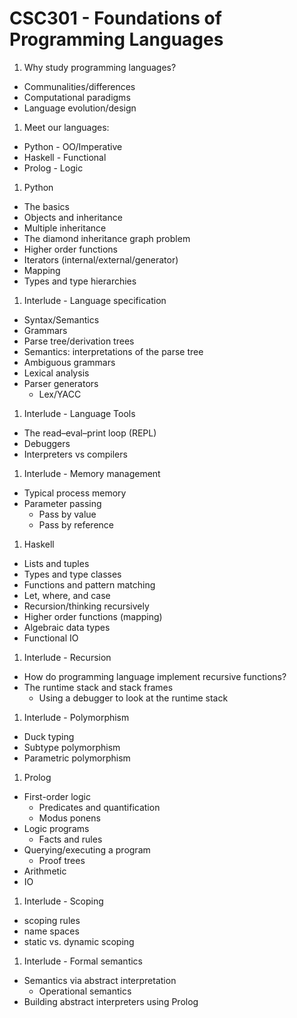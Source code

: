 # CSC301 - Foundations of Programming Languages

1. Why study programming languages?
  * Communalities/differences
  * Computational paradigms
  * Language evolution/design
1. Meet our languages:
  * Python - OO/Imperative
  * Haskell - Functional
  * Prolog - Logic
1. Python
  * The basics
  * Objects and inheritance
  * Multiple inheritance
  * The diamond inheritance graph problem
  * Higher order functions
  * Iterators (internal/external/generator)
  * Mapping
  * Types and type hierarchies
1. Interlude - Language specification
  * Syntax/Semantics
  * Grammars
  * Parse tree/derivation trees
  * Semantics: interpretations of the parse tree
  * Ambiguous grammars
  * Lexical analysis
  * Parser generators
    * Lex/YACC
1. Interlude - Language Tools
  * The read–eval–print loop (REPL)
  * Debuggers
  * Interpreters vs compilers
1. Interlude - Memory management
  * Typical process memory
  * Parameter passing
    * Pass by value
    * Pass by reference
1. Haskell
  * Lists and tuples
  * Types and type classes
  * Functions and pattern matching
  * Let, where, and case
  * Recursion/thinking recursively
  * Higher order functions (mapping)
  * Algebraic data types
  * Functional IO
1. Interlude - Recursion
  * How do programming language implement recursive functions?
  * The runtime stack and stack frames
    * Using a debugger to look at the runtime stack
1. Interlude - Polymorphism
  * Duck typing
  * Subtype polymorphism
  * Parametric polymorphism
1. Prolog
  * First-order logic
    * Predicates and quantification
    * Modus ponens
  * Logic programs
    * Facts and rules
  * Querying/executing a program
    * Proof trees
  * Arithmetic
  * IO
1. Interlude - Scoping
  * scoping rules
  * name spaces
  * static vs. dynamic scoping
1. Interlude - Formal semantics
  * Semantics via abstract interpretation
    * Operational semantics
  * Building abstract interpreters using Prolog
